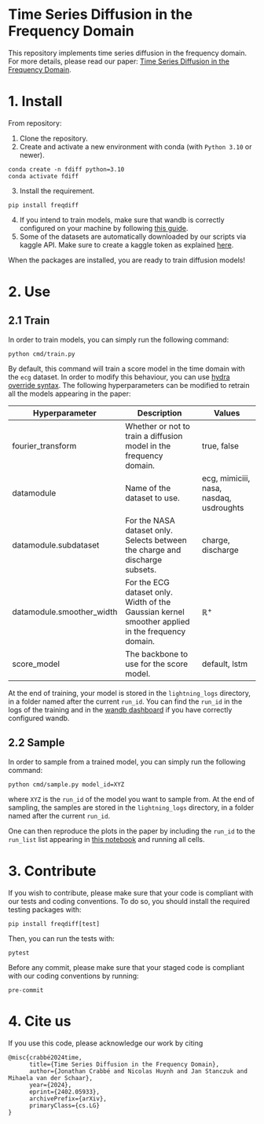 # Time Series Diffusion in the Frequency Domain

This repository implements time series diffusion in the frequency domain.
For more details, please read our paper: [Time Series Diffusion in the Frequency Domain](https://arxiv.org/abs/2402.05933).
 
# 1. Install


From repository:
1. Clone the repository.
2. Create and activate a new environment with conda (with `Python 3.10` or newer).

```shell
conda create -n fdiff python=3.10
conda activate fdiff
```
3. Install the requirement.
```shell
pip install freqdiff
```

4. If you intend to train models, make sure that wandb is correctly configured on your machine by following [this guide](https://docs.wandb.ai/quickstart). 
5. Some of the datasets are automatically downloaded by our scripts via kaggle API. Make sure to create a kaggle token as explained [here](https://towardsdatascience.com/downloading-datasets-from-kaggle-for-your-ml-project-b9120d405ea4).

When the packages are installed, you are ready to train diffusion models!

# 2. Use

## 2.1 Train
In order to train models, you can simply run the following command:

```shell
python cmd/train.py 
```

By default, this command will train a score model in the time domain with the `ecg` dataset. In order to modify this behaviour, you can use [hydra override syntax](https://hydra.cc/docs/advanced/override_grammar/basic/). The following hyperparameters can be modified to retrain all the models appearing in the paper:

| Hyperparameter | Description | Values |
|----------------|-------------|---------------|
|fourier_transform | Whether or not to train a diffusion model in the frequency domain. | true, false |
| datamodule | Name of the dataset to use. | ecg, mimiciii, nasa, nasdaq, usdroughts|
| datamodule.subdataset | For the NASA dataset only. Selects between the charge and discharge subsets. | charge, discharge |
| datamodule.smoother_width | For the ECG dataset only. Width of the Gaussian kernel smoother applied in the frequency domain. | $\mathbb{R}^+$
| score_model | The backbone to use for the score model. | default, lstm |

At the end of training, your model is stored in the `lightning_logs` directory, in a folder named after the current `run_id`. You can find the `run_id` in the logs of the training and in the [wandb dashboard](https://wandb.ai/) if you have correctly configured wandb.

## 2.2 Sample

In order to sample from a trained model, you can simply run the following command:

```shell
python cmd/sample.py model_id=XYZ
```
    
where `XYZ` is the `run_id` of the model you want to sample from. At the end of sampling, the samples are stored in the `lightning_logs` directory, in a folder named after the current `run_id`. 

One can then reproduce the plots in the paper by including the  `run_id` to the `run_list` list appearing in [this notebook](notebooks/results.ipynb) and running all cells.

# 3. Contribute

If you wish to contribute, please make sure that your code is compliant with our tests and coding conventions. To do so, you should install the required testing packages with:

```shell
pip install freqdiff[test]
```

Then, you can run the tests with:

```shell
pytest
```

Before any commit, please make sure that your staged code is compliant with our coding conventions by running:

```shell
pre-commit
```

# 4. Cite us
If you use this code, please acknowledge our work by citing

```
@misc{crabbé2024time,
      title={Time Series Diffusion in the Frequency Domain}, 
      author={Jonathan Crabbé and Nicolas Huynh and Jan Stanczuk and Mihaela van der Schaar},
      year={2024},
      eprint={2402.05933},
      archivePrefix={arXiv},
      primaryClass={cs.LG}
}
```
